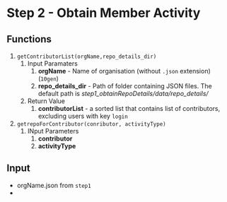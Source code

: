 # Step 2 - Obtain Member Activity 
## Functions 
1) `getContributorList(orgName,repo_details_dir)`
   1) Input Paramaters
      1) **orgName** - Name of organisation (without `.json` extension) (`10gen`)
      2) **repo_details_dir** - Path of folder containing JSON files. The default path is _step1_obtainRepoDetails/data/repo_details/_
   2) Return Value
      1) **contributorList** - a sorted list that contains list of contributors, excluding users with key `login`
2) `getrepoForContributor(conributor, activityType)`
   1) INput Parameters
      1) **contributor** 
      2) **activityType**
## Input 
* orgName.json from `step1`
* 